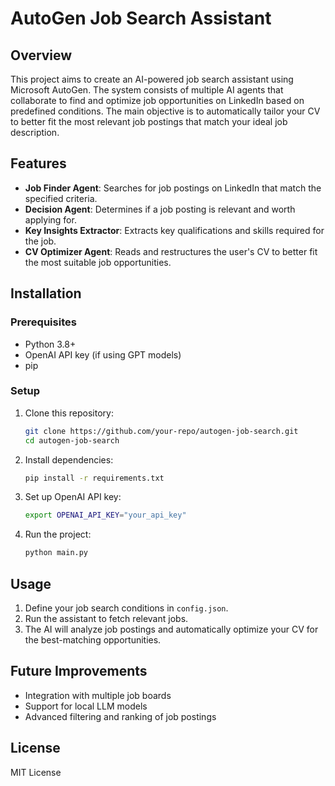 # AutoGen Job Search Assistant

## Overview
This project aims to create an AI-powered job search assistant using Microsoft AutoGen. The system consists of multiple AI agents that collaborate to find and optimize job opportunities on LinkedIn based on predefined conditions. The main objective is to automatically tailor your CV to better fit the most relevant job postings that match your ideal job description.

## Features
- **Job Finder Agent**: Searches for job postings on LinkedIn that match the specified criteria.
- **Decision Agent**: Determines if a job posting is relevant and worth applying for.
- **Key Insights Extractor**: Extracts key qualifications and skills required for the job.
- **CV Optimizer Agent**: Reads and restructures the user's CV to better fit the most suitable job opportunities.

## Installation
### Prerequisites
- Python 3.8+
- OpenAI API key (if using GPT models)
- pip

### Setup
1. Clone this repository:
   ```sh
   git clone https://github.com/your-repo/autogen-job-search.git
   cd autogen-job-search
   ```
2. Install dependencies:
   ```sh
   pip install -r requirements.txt
   ```
3. Set up OpenAI API key:
   ```sh
   export OPENAI_API_KEY="your_api_key"
   ```
4. Run the project:
   ```sh
   python main.py
   ```

## Usage
1. Define your job search conditions in `config.json`.
2. Run the assistant to fetch relevant jobs.
3. The AI will analyze job postings and automatically optimize your CV for the best-matching opportunities.

## Future Improvements
- Integration with multiple job boards
- Support for local LLM models
- Advanced filtering and ranking of job postings

## License
MIT License

